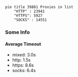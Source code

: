 
```mermaid
pie title 39881 Proxies in list
    "HTTP" : 23941
    "HTTPS": 5927
    "SOCKS" : 14551
```

### Some Info
#### Average Timeout

- mixed: 3.0s
- http: 1.5s
- https: 8.6s
- socks: 6.4s